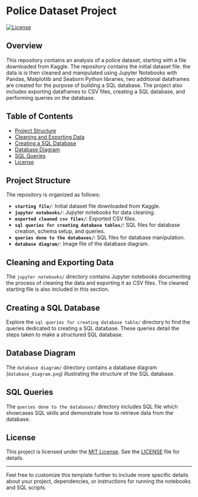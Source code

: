 # Police Dataset Project

[![License](https://img.shields.io/badge/License-MIT-blue.svg)](LICENSE)

## Overview

This repository contains an analysis of a police dataset, starting with a file downloaded from Kaggle. The repository contains the initial dataset file. the data is is then cleaned and manipulated using Jupyter Notebooks with Pandas, Matplotlib and Seaborn Python libraries, two additional dataframes are created for the purpose of building a SQL database. The project also includes exporting dataframes to CSV files, creating a SQL database, and performing queries on the database.

## Table of Contents

- [Project Structure](#project-structure)
- [Cleaning and Exporting Data](#cleaning-and-exporting-data)
- [Creating a SQL Database](#creating-a-sql-database)
- [Database Diagram](#database-diagram)
- [SQL Queries](#sql-queries)
- [License](#license)

## Project Structure

The repository is organized as follows:

- **`starting file/`**: Initial dataset file downloaded from Kaggle.
- **`jupyter notebooks/`**: Jupyter notebooks for data cleaning.
- **`exported cleaned csv files/`**: Exported CSV files.
- **`sql queries for creating database tables/`**: SQL files for database creation, schema setup, and queries.
- **`queries done to the databases/`**: SQL files for database manipulation.
- **`database diagram/`**: Image file of the database diagram.

## Cleaning and Exporting Data

The `jupyter notebooks/` directory contains Jupyter notebooks documenting the process of cleaning the data and exporting it as CSV files. The cleaned starting file is also included in this section.

## Creating a SQL Database

Explore the `sql queries for creating database table/` directory to find the queries dedicated to creating a SQL database. These queries detail the steps taken to make a structured SQL database.

## Database Diagram

The `database diagram/` directory contains a database diagram (`database_diagram.png`) illustrating the structure of the SQL database.


## SQL Queries

The `queries done to the databases/` directory includes SQL file which showcases SQL skills and demonstrate how to retrieve data from the database.

## License

This project is licensed under the [MIT License](LICENSE). See the [LICENSE](LICENSE) file for details.

---

Feel free to customize this template further to include more specific details about your project, dependencies, or instructions for running the notebooks and SQL scripts.


